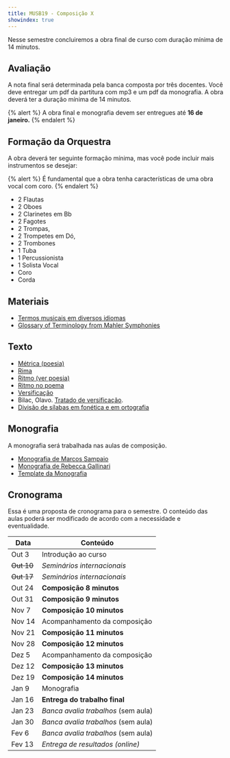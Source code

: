 ```yaml
---
title: MUSB19 - Composição X
showindex: true
---
```


Nesse semestre concluiremos a obra final de curso com duração mínima de 14
minutos.

## Avaliação

A nota final será determinada pela banca composta por três docentes. Você deve
entregar um pdf da partitura com mp3 e um pdf da monografia. A obra deverá ter a
duração mínima de 14 minutos.

{% alert %}
A obra final e monografia devem ser entregues até <b>16 de janeiro.</b>
{% endalert %}

## Formação da Orquestra

A obra deverá ter seguinte formação mínima, mas você pode incluir mais
instrumentos se desejar:

{% alert %}
É fundamental que a obra tenha características de uma obra vocal com coro.
{% endalert %}

- 2 Flautas
- 2 Oboes
- 2 Clarinetes em Bb
- 2 Fagotes
- 2 Trompas,
- 2 Trompetes em Dó,
- 2 Trombones
- 1 Tuba
- 1 Percussionista
- 1 Solista Vocal
- Coro
- Corda

## Materiais

- [Termos musicais em diversos idiomas](https://web.library.yale.edu/cataloging/music/instname)
- [Glossary of Terminology from Mahler Symphonies](https://www.orchestralibrary.com/reftables/mahler2gloss.html)

## Texto

- [Métrica (poesia)](http://pt.wikipedia.org/wiki/Métrica_(poesia))
- [Rima](http://pt.wikipedia.org/wiki/Rima)
- [Ritmo (ver poesia)](http://pt.wikipedia.org/wiki/Ritmo)
- [Ritmo no poema](http://pt.wikipedia.org/wiki/Ritmo_no_poema)
- [Versificação](http://pt.wikipedia.org/wiki/Versificação)
- Bilac, Olavo. [Tratado de versificação](https://digital.bbm.usp.br/handle/bbm/4711).
- [Divisão de sílabas em fonética e em ortografia](http://www.academia.org.br/artigos/divisao-de-silabas-em-fonetica-e-em-ortografia)


## Monografia

A monografia será trabalhada nas aulas de composição.

- [Monografia de Marcos Sampaio][1]
- [Monografia de Rebecca Gallinari][2]
- [Template da Monografia][3]

[1]: https://docs.pkroger.com/Monografia%20Marcos.pdf
[2]: https://docs.pkroger.com/Monografia%20Rebecca.pdf
[3]: https://docs.pkroger.com/Modelo%20Monografia.docx


## Cronograma

Essa é uma proposta de cronograma para o semestre. O conteúdo das aulas poderá
ser modificado de acordo com a necessidade e eventualidade.

| Data       | Conteúdo                            |
|------------|-------------------------------------|
| Out 3      | Introdução ao curso                 |
| ~~Out 10~~ | *Seminários internacionais*         |
| ~~Out 17~~ | *Seminários internacionais*         |
| Out 24     | **Composição 8 minutos**            |
| Out 31     | **Composição 9 minutos**            |
| Nov 7      | **Composição 10 minutos**           |
| Nov 14     | Acompanhamento da composição        |
| Nov 21     | **Composição 11 minutos**           |
| Nov 28     | **Composição 12 minutos**           |
| Dez 5      | Acompanhamento da composição        |
| Dez 12     | **Composição 13 minutos**           |
| Dez 19     | **Composição 14 minutos**           |
| Jan 9      | Monografia                          |
| Jan 16     | **Entrega do trabalho final**       |
| Jan 23     | *Banca avalia trabalhos* (sem aula) |
| Jan 30     | *Banca avalia trabalhos* (sem aula) |
| Fev 6      | *Banca avalia trabalhos* (sem aula) |
| Fev 13     | *Entrega de resultados (online)*    |
